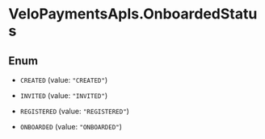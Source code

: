 # VeloPaymentsApIs.OnboardedStatus

## Enum


* `CREATED` (value: `"CREATED"`)

* `INVITED` (value: `"INVITED"`)

* `REGISTERED` (value: `"REGISTERED"`)

* `ONBOARDED` (value: `"ONBOARDED"`)


